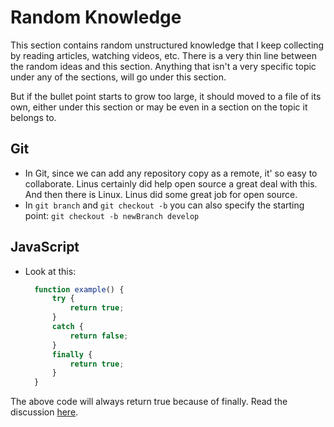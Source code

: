 # Random Knowledge

This section contains random unstructured knowledge that I keep collecting by reading articles, watching videos, etc. There is a very thin line between the random ideas and this section.
Anything that isn't a very specific topic under any of the sections, will go under this section. 

But if the bullet point starts to grow too large, it should moved to a file of its own, either under this section or may be even in a section on the topic it belongs to.

## Git
- In Git, since we can add any repository copy as a remote, it' so easy to collaborate. Linus certainly did help open source a great deal with this. And then there is Linux. Linus did some great job for open source.
- In `git branch` and `git checkout -b` you can also specify the starting point: `git checkout -b newBranch develop`

## JavaScript
- Look at this:
  ```javascript
    function example() {
        try {
            return true;
        }
        catch {
            return false;
        }
        finally {
            return true;
        }
    }
  ```

The above code will always return true because of finally. Read the discussion [here][1].



[1]: https://stackoverflow.com/a/3838130/2407962